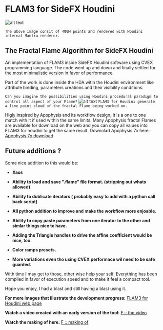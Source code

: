 # FLAM3 for SideFX Houdini
![alt text](https://github.com/alexnardini/FLAM3/blob/main/img/Stripes_01.jpg)

`The above image consit of 400M points and rendered with Houdini internal Mantra renderer.`


## The Fractal Flame Algorithm for SideFX Houdini

An implementation of FLAM3 inside SideFX Houdini software using CVEX programming language.
The code went up and down and finally settled for the most minimalistic version in favor of performance.

Part of the work is done inside the HDA witin the Houdini environment
like attribute binding, parameters creations and their visibility conditions.

`Can you imagine the possibilities using Houdini procedural paradigm to control all aspect of your Flame?`
![alt text](https://github.com/alexnardini/FLAM3/blob/main/img/FLAM3_Hviewport.jpg)
`FLAM3 for Houdini generate a live point cloud of the fractal Flame being worked on.`

Higly inspired by Apophysis and its workflow design,
it is a one to one match with it if used within the same limits.
Many Apophysis fractal Flames are available for download on the web
and you can copy all values into FLAM3 for houdini to get the same result.
Downolad Apophysis 7x here: [Apophysis 7x download](https://sourceforge.net/projects/apophysis7x/)

## Future additions ?

Some nice addition to this would be:

- **Xaos**

- **Ability to load and save ".flame" file format. (stripping out whats allowed)**

- **Ability to dublicate iterators ( probably easy to add with a python call back script)**

- **All python addition to improve and make the workflow more enjoable.**
  
- **Ability to copy paste parameters from one iterator to the other and simlar things nice to have.**
  
- **Adding the Triangle handles to drive the affine coefficient would be nice, too.**
  
- **Color ramps presets.**

- **More variations even tho using CVEX performace wil need to be safe guarded.**

With time I may get to those, other wise help your self.
Everything has been compiled in favor of execution speed and to make it feel a compact tool.

Hope you enjoy, I had a blast and still having a blast using it.

**For more images that illustrate the development progress:**
[FLAM3 for Houdini web page](https://alexnardini.net/flame-home/)


**Watch a video created with an early version of the tool:**
[F :: the video](https://vimeo.com/506501855)

**Watch the making of here:**
[F :: making of](https://vimeo.com/511517064)




